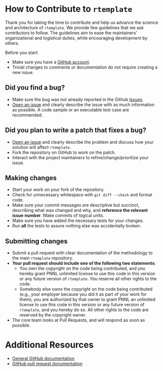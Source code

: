 # How to Contribute to `rtemplate`

Thank you for taking the time to contribute and help us advance the science and architecture of `rtemplate`. We provide few guidelines that we ask contributors to follow. The guidelines aim to ease the maintainers' organizational and logistical duties, while encouraging development by others.

Before you start:

* Make sure you have a [GitHub account](https://github.com/signup/free).
* Trivial changes to comments or documentation do not require creating a new issue.

## Did you find a bug?

* Make sure the bug was not already reported in the Github [Issues](https://github.com/JGCRI/rtemplate/issues).
* [Open an issue](https://github.com/JGCRI/rtemplate/issues/new) and clearly describe the issue with as much information as possible. A code sample or an executable test case are recommended.
  
## Did you plan to write a patch that fixes a bug?

  * [Open an issue](https://github.com/JGCRI/rtemplate/issues/new) and clearly describe the problem and discuss how your solution will affect `rtemplate`.
  * Fork the repository on GitHub to work on the patch.
  * Interact with the project maintainers to refine/change/prioritize your issue.

## Making changes

* Start your work on your fork of the repository.
* Check for unnecessary whitespace with `git diff --check` and format code.
* Make sure your commit messages are descriptive but succinct, describing what was changed and why, and **reference the relevant issue number**. Make commits of logical units.
* Make sure you have added the necessary tests for your changes.
* Run **all** the tests to assure nothing else was accidentally broken.

## Submitting changes

* Submit a pull request with clear documentation of the methodology to the main `rtemplate` repository.
* **Your pull request should include one of the following two statements**:
   * You own the copyright on the code being contributed, and you hereby grant PNNL unlimited license to use this code in this version or any future version of `rtemplate`. You reserve all other rights to the code.
   * Somebody else owns the copyright on the code being contributed (e.g., your employer because you did it as part of your work for them); you are authorized by that owner to grant PNNL an unlimited license to use this code in this version or any future version of `rtemplate`, and you hereby do so. All other rights to the code are reserved by the copyright owner.
* The core team looks at Pull Requests, and will respond as soon as possible.

# Additional Resources

* [General GitHub documentation](http://help.github.com/)
* [GitHub pull request documentation](http://help.github.com/send-pull-requests/)
